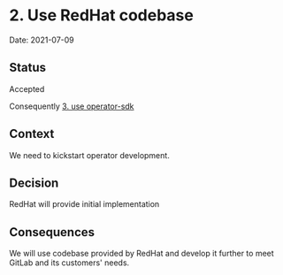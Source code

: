 # 2. Use RedHat codebase

Date: 2021-07-09

## Status

Accepted

Consequently [3. use operator-sdk](0003-use-operator-sdk.md)

## Context

We need to kickstart operator development.

## Decision

RedHat will provide initial implementation

## Consequences

We will use codebase provided by RedHat and develop it further to meet GitLab and its customers' needs. 

